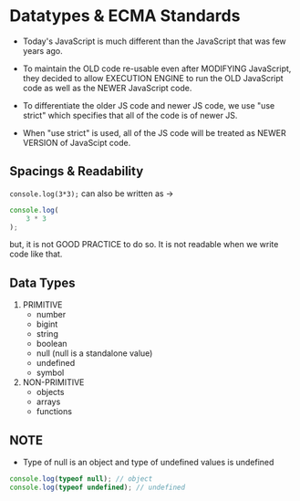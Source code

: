 # Datatypes & ECMA Standards

- Today's JavaScript is much different than the JavaScript that was few years ago.

- To maintain the OLD code re-usable even after MODIFYING JavaScript, they decided to allow EXECUTION ENGINE to run the OLD JavaScript code as well as the NEWER JavaScript code.

- To differentiate the older JS code and newer JS code, we use "use strict" which specifies that all of the code is of newer JS.

- When "use strict" is used, all of the JS code will be treated as NEWER VERSION of JavaScipt code.

## Spacings & Readability

`console.log(3*3);` can also be written as ->

```javascript
console.log(
    3 * 3
);
```

but, it is not GOOD PRACTICE to do so. It is not readable when we write code like that.

## Data Types

1. PRIMITIVE
    - number
    - bigint
    - string
    - boolean
    - null (null is a standalone value)
    - undefined
    - symbol
2. NON-PRIMITIVE
    - objects
    - arrays
    - functions

## NOTE

- Type of null is an object and type of undefined values is undefined

```javascript
console.log(typeof null); // object
console.log(typeof undefined); // undefined
```
